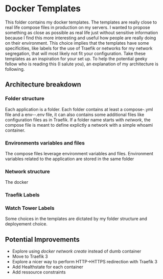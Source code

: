 # Docker Templates

This folder contains my docker templates. The templates are really close to real life compose files in production on my servers. I wanted to propose something as close as possible as real life just without sensitive information because I find this more interesting and useful how people are really doing on their environment. This choice implies that the templates have some specificities, like labels for the use of Traefik or networks for my network segregation, that will most likely not fit your configuration. Take these templates as an inspiration for your set up. 
To help the potential geeky fellow who is reading this (I salute you), an explanation of my architecture is following.

## Architecture breakdown

### Folder structure
Each application is a folder. Each folder contains at least a compose-<NameOfTheApplication>.yml file and a env--<NameOfTheApplication>.env file, it can also contains some additional files like configuration files as in Traefik.
If a folder name starts with *network*, the compose file is meant to define explictly a network with a simple whoami container.

### Environments variables and files
The compose files leverage environment variables and files. Environment variables related to the application are stored in the same folder

### Network structure
The docker 

### Traefik Labels

### Watch Tower Labels
Some choices in the templates are dictated by my folder structure and deployement choice. 


## Potential Improvements
- Explore using *docker network create* instead of dumb container
- Move to Traefik 3
- Explore a nicer way to perform HTTP->HTTPS redirection with Traefik 3
- Add Healthstate for each container
- Add ressource constraints
